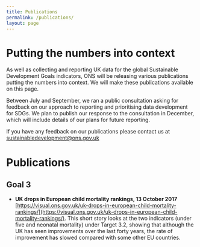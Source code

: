 ```yaml
---
title: Publications
permalink: /publications/
layout: page
---
```


# Putting the numbers into context
As well as collecting and reporting UK data for the global Sustainable Development Goals indicators, ONS will be releasing various publications putting the numbers into context. We will make these publications available on this page.

Between July and September, we ran a public consultation asking for feedback on our approach to reporting and prioritising data development for SDGs. We plan to publish our response to the consultation in December, which will include details of our plans for future reporting.

If you have any feedback on our publications please contact us at <a href="mailto:sustainabledevelopment@ons.gov.uk">sustainabledevelopment@ons.gov.uk</a>

# Publications

## Goal 3

* **UK drops in European child mortality rankings, 13 October 2017** [https://visual.ons.gov.uk/uk-drops-in-european-child-mortality-rankings/](https://visual.ons.gov.uk/uk-drops-in-european-child-mortality-rankings/). 
This short story looks at the two indicators (under five and neonatal mortality) under Target 3.2, showing that although the UK has seen improvements over the last forty years, the rate of improvement has slowed compared with some other EU countries.

